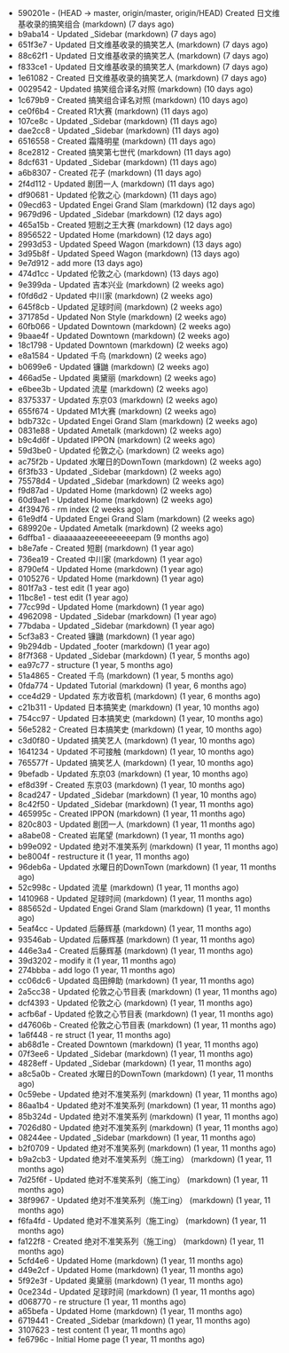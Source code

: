 * 590201e - (HEAD -> master, origin/master, origin/HEAD) Created 日文维基收录的搞笑组合 (markdown) (7 days ago) <TC>
* b9aba14 - Updated _Sidebar (markdown) (7 days ago) <TC>
* 651f3e7 - Updated 日文维基收录的搞笑艺人 (markdown) (7 days ago) <TC>
* 88c62f1 - Updated 日文维基收录的搞笑艺人 (markdown) (7 days ago) <TC>
* f833ce1 - Updated 日文维基收录的搞笑艺人 (markdown) (7 days ago) <TC>
* 1e61082 - Created 日文维基收录的搞笑艺人 (markdown) (7 days ago) <TC>
* 0029542 - Updated 搞笑组合译名对照 (markdown) (10 days ago) <TC>
* 1c679b9 - Created 搞笑组合译名对照 (markdown) (10 days ago) <TC>
* ce0f6b4 - Created R1大赛 (markdown) (11 days ago) <TC>
* 107ce8c - Updated _Sidebar (markdown) (11 days ago) <TC>
* dae2cc8 - Updated _Sidebar (markdown) (11 days ago) <TC>
* 6516558 - Created 霜降明星 (markdown) (11 days ago) <TC>
* 8ce2812 - Created 搞笑第七世代 (markdown) (11 days ago) <TC>
* 8dcf631 - Updated _Sidebar (markdown) (11 days ago) <TC>
* a6b8307 - Created 花子 (markdown) (11 days ago) <TC>
* 2f4d112 - Updated 剧团一人 (markdown) (11 days ago) <TC>
* df90681 - Updated 伦敦之心 (markdown) (11 days ago) <TC>
* 09ecd63 - Updated Engei Grand Slam (markdown) (12 days ago) <TC>
* 9679d96 - Updated _Sidebar (markdown) (12 days ago) <TC>
* 465a15b - Created 短剧之王大赛 (markdown) (12 days ago) <TC>
* 8956522 - Updated Home (markdown) (12 days ago) <TC>
* 2993d53 - Updated Speed Wagon (markdown) (13 days ago) <TC>
* 3d95b8f - Updated Speed Wagon (markdown) (13 days ago) <TC>
* 9e7d912 - add more (13 days ago) <tcgriffith>
* 474d1cc - Updated 伦敦之心 (markdown) (13 days ago) <TC>
* 9e399da - Updated 吉本兴业 (markdown) (2 weeks ago) <TC>
* f0fd6d2 - Updated 中川家 (markdown) (2 weeks ago) <TC>
* 645f8cb - Updated 足球时间 (markdown) (2 weeks ago) <TC>
* 371785d - Updated Non Style (markdown) (2 weeks ago) <TC>
* 60fb066 - Updated Downtown (markdown) (2 weeks ago) <TC>
* 9baae4f - Updated Downtown (markdown) (2 weeks ago) <TC>
* 18c1798 - Updated Downtown (markdown) (2 weeks ago) <TC>
* e8a1584 - Updated 千鸟 (markdown) (2 weeks ago) <TC>
* b0699e6 - Updated 镰鼬 (markdown) (2 weeks ago) <TC>
* 466ad5e - Updated 奥黛丽 (markdown) (2 weeks ago) <TC>
* e6bee3b - Updated 流星 (markdown) (2 weeks ago) <TC>
* 8375337 - Updated 东京03 (markdown) (2 weeks ago) <TC>
* 655f674 - Updated M1大赛 (markdown) (2 weeks ago) <TC>
* bdb732c - Updated Engei Grand Slam (markdown) (2 weeks ago) <TC>
* 0831e88 - Updated Ametalk (markdown) (2 weeks ago) <TC>
* b9c4d6f - Updated IPPON (markdown) (2 weeks ago) <TC>
* 59d3be0 - Updated 伦敦之心 (markdown) (2 weeks ago) <TC>
* ac75f2b - Updated 水曜日的DownTown (markdown) (2 weeks ago) <TC>
* 6f3fb33 - Updated _Sidebar (markdown) (2 weeks ago) <TC>
* 75578d4 - Updated _Sidebar (markdown) (2 weeks ago) <TC>
* f9d87ad - Updated Home (markdown) (2 weeks ago) <TC>
* 60d9ae1 - Updated Home (markdown) (2 weeks ago) <TC>
* 4f39476 - rm index (2 weeks ago) <tcgriffith>
* 61e9df4 - Updated Engei Grand Slam (markdown) (2 weeks ago) <TC>
* 689920e - Updated Ametalk (markdown) (2 weeks ago) <TC>
* 6dffba1 - diaaaaaazeeeeeeeeeepam (9 months ago) <tcgriffith>
* b8e7afe - Created 短剧 (markdown) (1 year ago) <TC>
* 736ea19 - Created 中川家 (markdown) (1 year ago) <TC>
* 8790ef4 - Updated Home (markdown) (1 year ago) <TC>
* 0105276 - Updated Home (markdown) (1 year ago) <TC>
* 801f7a3 - test edit (1 year ago) <TC>
* 11bc8e1 - test edit (1 year ago) <TC>
* 77cc99d - Updated Home (markdown) (1 year ago) <TC>
* 4962098 - Updated _Sidebar (markdown) (1 year ago) <TC>
* 77bdaba - Updated _Sidebar (markdown) (1 year ago) <TC>
* 5cf3a83 - Created 镰鼬 (markdown) (1 year ago) <TC>
* 9b294db - Updated _footer (markdown) (1 year ago) <TC>
* 8f7f368 - Updated _Sidebar (markdown) (1 year, 5 months ago) <TC>
* ea97c77 - structure (1 year, 5 months ago) <tcgriffith>
* 51a4865 - Created 千鸟 (markdown) (1 year, 5 months ago) <TC>
* 0fda774 - Updated Tutorial (markdown) (1 year, 6 months ago) <TC>
* cce4d29 - Updated 东方收音机 (markdown) (1 year, 6 months ago) <TC>
* c21b311 - Updated 日本搞笑史 (markdown) (1 year, 10 months ago) <TC>
* 754cc97 - Updated 日本搞笑史 (markdown) (1 year, 10 months ago) <TC>
* 56e5282 - Created 日本搞笑史 (markdown) (1 year, 10 months ago) <TC>
* c3d0f80 - Updated 搞笑艺人 (markdown) (1 year, 10 months ago) <TC>
* 1641234 - Updated 不可接触 (markdown) (1 year, 10 months ago) <crossrx>
* 765577f - Updated 搞笑艺人 (markdown) (1 year, 10 months ago) <TC>
* 9befadb - Updated 东京03 (markdown) (1 year, 10 months ago) <TC>
* ef8d39f - Created 东京03 (markdown) (1 year, 10 months ago) <TC>
* 8cad247 - Updated _Sidebar (markdown) (1 year, 10 months ago) <TC>
* 8c42f50 - Updated _Sidebar (markdown) (1 year, 11 months ago) <TC>
* 465995c - Created IPPON (markdown) (1 year, 11 months ago) <TC>
* 820c803 - Updated 剧团一人 (markdown) (1 year, 11 months ago) <TC>
* a8abe08 - Created 岩尾望 (markdown) (1 year, 11 months ago) <TC>
* b99e092 - Updated 绝对不准笑系列 (markdown) (1 year, 11 months ago) <Humi2314>
* be8004f - restructure it (1 year, 11 months ago) <tcgriffith>
* 96deb6a - Updated 水曜日的DownTown (markdown) (1 year, 11 months ago) <Humi2314>
* 52c998c - Updated 流星 (markdown) (1 year, 11 months ago) <tohrusnbs>
* 1410968 - Updated 足球时间 (markdown) (1 year, 11 months ago) <TC>
* 885652d - Updated Engei Grand Slam (markdown) (1 year, 11 months ago) <TC>
* 5eaf4cc - Updated 后藤辉基 (markdown) (1 year, 11 months ago) <TC>
* 93546ab - Updated 后藤辉基 (markdown) (1 year, 11 months ago) <TC>
* 446e3a4 - Created 后藤辉基 (markdown) (1 year, 11 months ago) <TC>
* 39d3202 - modify it (1 year, 11 months ago) <tcgriffith>
* 274bbba - add logo (1 year, 11 months ago) <tcgriffith>
* cc06dc6 - Updated 岛田绅助 (markdown) (1 year, 11 months ago) <TC>
* 2a5cc38 - Updated 伦敦之心节目表 (markdown) (1 year, 11 months ago) <TC>
* dcf4393 - Updated 伦敦之心 (markdown) (1 year, 11 months ago) <TC>
* acfb6af - Updated 伦敦之心节目表 (markdown) (1 year, 11 months ago) <TC>
* d47606b - Created 伦敦之心节目表 (markdown) (1 year, 11 months ago) <TC>
* 1a6f448 - re struct (1 year, 11 months ago) <tcgriffith>
* ab68d1e - Created Downtown (markdown) (1 year, 11 months ago) <TC>
* 07f3ee6 - Updated _Sidebar (markdown) (1 year, 11 months ago) <TC>
* 4828eff - Updated _Sidebar (markdown) (1 year, 11 months ago) <Humi2314>
* a8c5a0b - Created 水曜日的DownTown (markdown) (1 year, 11 months ago) <Humi2314>
* 0c59ebe - Updated 绝对不准笑系列 (markdown) (1 year, 11 months ago) <Humi2314>
* 86aa1b4 - Updated 绝对不准笑系列 (markdown) (1 year, 11 months ago) <Humi2314>
* 85b324d - Updated 绝对不准笑系列 (markdown) (1 year, 11 months ago) <Humi2314>
* 7026d80 - Updated 绝对不准笑系列 (markdown) (1 year, 11 months ago) <Humi2314>
* 08244ee - Updated _Sidebar (markdown) (1 year, 11 months ago) <Humi2314>
* b2f0709 - Updated 绝对不准笑系列 (markdown) (1 year, 11 months ago) <Humi2314>
* b9a2cb3 - Updated 绝对不准笑系列（施工ing） (markdown) (1 year, 11 months ago) <Humi2314>
* 7d25f6f - Updated 绝对不准笑系列（施工ing） (markdown) (1 year, 11 months ago) <Humi2314>
* 38f9967 - Updated 绝对不准笑系列（施工ing） (markdown) (1 year, 11 months ago) <Humi2314>
* f6fa4fd - Updated 绝对不准笑系列（施工ing） (markdown) (1 year, 11 months ago) <Humi2314>
* fa122f8 - Created 绝对不准笑系列（施工ing） (markdown) (1 year, 11 months ago) <Humi2314>
* 5cfd4e6 - Updated Home (markdown) (1 year, 11 months ago) <TC>
* d49e2cf - Updated Home (markdown) (1 year, 11 months ago) <TC>
* 5f92e3f - Updated 奥黛丽 (markdown) (1 year, 11 months ago) <TC>
* 0ce234d - Updated 足球时间 (markdown) (1 year, 11 months ago) <TC>
* d068770 - re structure (1 year, 11 months ago) <tcgriffith>
* a65befa - Updated Home (markdown) (1 year, 11 months ago) <TC>
* 6719441 - Created _Sidebar (markdown) (1 year, 11 months ago) <TC>
* 3107623 - test content (1 year, 11 months ago) <tcgriffith>
* fe6796c - Initial Home page (1 year, 11 months ago) <TC>